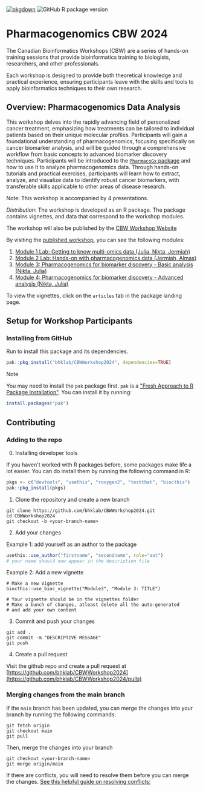 <!-- badges: start -->
  [![pkgdown](https://github.com/bhklab/CBWWorkshop2024/actions/workflows/pkgdown.yaml/badge.svg)](https://github.com/bhklab/CBWWorkshop2024/actions/workflows/pkgdown.yaml)
  ![GitHub R package version](https://img.shields.io/github/r-package/v/bhklab/CBWWorkshop2024?label=pkg-version&color=green)
<!-- badges: end -->
  
# Pharmacogenomics CBW 2024 

The Canadian Bioinformatics Workshops (CBW) are a series of hands-on training 
sessions that provide bioinformatics training to biologists, researchers, and 
other professionals. 

Each workshop is designed to provide both theoretical knowledge and practical 
experience, ensuring participants leave with the skills and tools to apply 
bioinformatics techniques to their own research.

## Overview: Pharmacogenomics Data Analysis

This workshop delves into the rapidly advancing field of personalized cancer 
treatment, emphasizing how treatments can be tailored to individual patients
based on their unique molecular profiles. Participants will gain a foundational 
understanding of pharmacogenomics, focusing specifically on cancer biomarker 
analysis, and will be guided through a comprehensive workflow from basic 
concepts to advanced biomarker discovery techniques. Participants will be 
introduced to the [`PharmacoGx` package](https://www.bioconductor.org/packages/release/bioc/html/PharmacoGx.html) 
and how to use it to analyze pharmacogenomics data.
Through hands-on tutorials and practical exercises, participants will learn how 
to extract, analyze, and visualize data to identify robust cancer biomarkers, 
with transferable skills applicable to other areas of disease research.

Note: This workshop is accompanied by 4 presentations.  

*Distribution*: The workshop is developed as an R package. The package contains
vignettes, and data that correspond to the workshop modules.

The workshop will also be published by the [CBW Workshop Website](https://bioinformaticsdotca.github.io/PGX_2024)


By visiting the [published workshop](https://bhklab.github.io/CBWWorkshop2024/),
you can see the following modules:

1. [Module 1 Lab: Getting to know multi-omics data (Julia, Nikta, Jermiah)](https://bhklab.github.io/CBWWorkshop2024/articles/Module1.html)
2. [Module 2 Lab: Hands-on with pharmacogenomics data (Jermiah, Almas)](https://bhklab.github.io/CBWWorkshop2024/articles/Module2.html)
3. [Module 3: Pharmacogenomics for biomarker discovery - Basic analysis (Nikta, Julia)](https://bhklab.github.io/CBWWorkshop2024/articles/Module3.html)
4. [Module 4: Pharmacogenomics for biomarker discovery - Advanced analysis (Nikta, Julia)](https://bhklab.github.io/CBWWorkshop2024/articles/Module4.html)

To view the vignettes, click on the `articles` tab in the package landing page.

## Setup for Workshop Participants

### Installing from GitHub
Run to install this package and its dependencies.

```R
pak::pkg_install("bhklab/CBWWorkshop2024", dependencies=TRUE)
```

> [!NOTE]  
> You may need to install the `pak` package first. `pak` is a ["Fresh Approach to R Package Installation"](https://pak.r-lib.org/). You can install it by running:
> ```R
> install.packages("pak")
> ```


## Contributing

### 

### Adding to the repo 

0. Installing developer tools

If you haven't worked with R packages before, some packages make life a lot 
easier. You can do install them by running the following command in R:

```R
pkgs <- c("devtools", "usethis", "roxygen2", "testthat", "biocthis")
pak::pkg_install(pkgs)
```

1. Clone the repository and create a new branch

```
git clone https://github.com/bhklab/CBWWorkshop2024.git
cd CBWWorkshop2024
git checkout -b <your-branch-name>
```

2. Add your changes

Example 1: add yourself as an author to the package
``` R
usethis::use_author("firstname", "secondname", role="aut")
# your name should now appear in the description file
```

Example 2: Add a new vignette
``` 
# Make a new Vignette 
biocthis::use_bioc_vignette("Module3", "Module 3: TITLE")

# Your vignette should be in the vignettes folder
# Make a bunch of changes, atleast delete all the auto-generated
# and add your own content
```

3. Commit and push your changes

```
git add .
git commit -m "DESCRIPTIVE MESSAGE"
git push
```

4. Create a pull request

Visit the github repo and create a pull request at [https://github.com/bhklab/CBWWorkshop2024](https://github.com/bhklab/CBWWorkshop2024/pulls)

### Merging changes from the main branch

If the `main` branch has been updated, you can merge the changes into your branch by running the following commands:

```
git fetch origin
git checkout main
git pull
```

Then, merge the changes into your branch

```
git checkout <your-branch-name>
git merge origin/main
```

If there are conflicts, you will need to resolve them before you can merge the changes.
[See this helpful guide on resolving conflicts:](https://docs.github.com/en/github/collaborating-with-pull-requests/addressing-merge-conflicts/resolving-a-merge-conflict-using-the-command-line)
